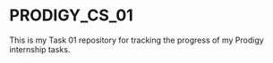 # PRODIGY_CS_01
This is my Task 01 repository for tracking the progress of my Prodigy internship tasks.
